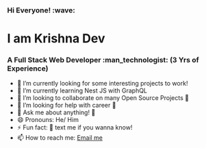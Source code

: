 <h3>Hi Everyone! :wave:</h3>
<h1>I am Krishna Dev</h1>
<h3>A Full Stack Web Developer :man_technologist: (3 Yrs of Experience)</h3>

- :telescope: I’m currently looking for some interesting projects to work!
- 🌱 I’m currently learning Nest JS with GraphQL
- :dancers: I’m looking to collaborate on many Open Source Projects :sparkling_heart:
- :thinking: I’m looking for help with career :office:
- :speech_balloon: Ask me about anything! :hugs:
- :smile: Pronouns: He/ Him
- :zap: Fun fact: :calling: text me if you wanna know!
- 📫 How to reach me: <a href="mailto:krishnadevbit@gmail.com">Email me</a>

<!---
kkdevbit/kkdevbit is a ✨ special ✨ repository because its `README.md` (this file) appears on your GitHub profile.
You can click the Preview link to take a look at your changes.
--->
